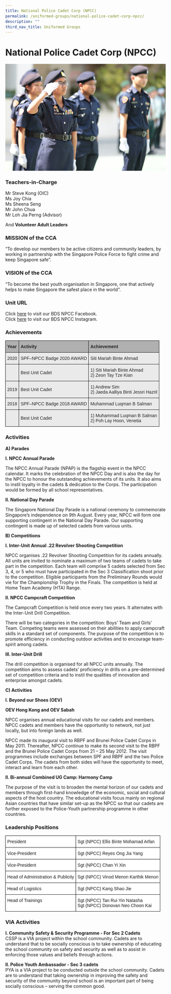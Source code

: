 ```yaml
---
title: National Police Cadet Corp (NPCC)
permalink: /uniformed-groups/national-police-cadet-corp-npcc/
description: ""
third_nav_title: Uniformed Groups
---
```

National Police Cadet Corp (NPCC)
=====================================

![National Police Cadet Corp (NPCC)](/images/National-Police-Cadet-Corp.jpg)

### Teachers-in-Charge


Mr Steve Kong (OIC)&nbsp;<br>
Ms Joy Chia&nbsp;<br>
Ms Sheena Seng <br>
Mr John Chua <br>
Mr Loh Jia Perng (Advisor)


And&nbsp;**Volunteer Adult Leaders**

### MISSION of the CCA

“To develop our members to be active citizens and community leaders, by working in partnership with the Singapore Police Force to fight crime and keep Singapore safe”.

### VISION of the CCA

“To become the best youth organisation in Singapore, one that actively helps to make Singapore the safest place in the world”.

### Unit URL

Click [here](https://go.gov.sg/bds-npcc-facebook) to visit our BDS NPCC Facebook.  
Click [here](https://go.gov.sg/bds-npcc-instagram) to visit our BDS NPCC Instagram.


### Achievements


<style type="text/css">
.tg  {border-collapse:collapse;border-spacing:0;}
.tg td{border-color:black;border-style:solid;border-width:1px;font-family:Arial, sans-serif;font-size:14px;
  overflow:hidden;padding:10px 5px;word-break:normal;}
.tg th{border-color:black;border-style:solid;border-width:1px;font-family:Arial, sans-serif;font-size:14px;
  font-weight:normal;overflow:hidden;padding:10px 5px;word-break:normal;}
.tg .tg-xxiv{background-color:#B0B0B0;color:#222;font-weight:bold;text-align:left;vertical-align:middle}
.tg .tg-bvia{background-color:#EAEAEA;color:#222;text-align:left;vertical-align:middle}
</style>
<table class="tg">
<thead>
  <tr>
    <th class="tg-xxiv"><span style="color:#222;background-color:#B0B0B0">Year</span></th>
    <th class="tg-xxiv"><span style="color:#222;background-color:#B0B0B0">Activity</span></th>
    <th class="tg-xxiv"><span style="color:#222;background-color:#B0B0B0">Achievement</span></th>
  </tr>
</thead>
<tbody>
  <tr>
    <td class="tg-bvia"><span style="color:#222;background-color:#EAEAEA">2020</span></td>
    <td class="tg-bvia"><span style="color:#222;background-color:#EAEAEA">SPF–NPCC Badge 2020 AWARD</span></td>
    <td class="tg-bvia"><span style="color:#222;background-color:#EAEAEA">Siti Mariah Binte Ahmad</span></td>
  </tr>
  <tr>
    <td class="tg-bvia"><span style="color:#222;background-color:#EAEAEA"> </span></td>
    <td class="tg-bvia"><span style="color:#222;background-color:#EAEAEA">Best Unit Cadet</span></td>
    <td class="tg-bvia"><span style="color:#222;background-color:#EAEAEA">1) Siti Mariah Binte Ahmad</span><br><span style="color:#222;background-color:#EAEAEA">2) Zeon Tay Tze Kian  </span><br></td>
  </tr>
  <tr>
    <td class="tg-bvia"><span style="color:#222;background-color:#EAEAEA">2019 </span></td>
    <td class="tg-bvia"><span style="color:#222;background-color:#EAEAEA">Best Unit Cadet </span></td>
    <td class="tg-bvia"><span style="color:#222;background-color:#EAEAEA">1) Andrew Sim</span><br><span style="color:#222;background-color:#EAEAEA">2) Jaeda Aalliya Binti Jessri Hazril</span></td>
  </tr>
  <tr>
    <td class="tg-bvia"><span style="color:#222;background-color:#EAEAEA">2018</span></td>
    <td class="tg-bvia"><span style="color:#222;background-color:#EAEAEA">SPF–NPCC Badge 2018 AWARD</span><br></td>
    <td class="tg-bvia"><span style="color:#222;background-color:#EAEAEA">Muhammad Luqman B Salman</span></td>
  </tr>
  <tr>
    <td class="tg-bvia"><span style="color:#222;background-color:#EAEAEA"> </span></td>
    <td class="tg-bvia"><span style="color:#222;background-color:#EAEAEA">Best Unit Cadet</span></td>
    <td class="tg-bvia"><span style="color:#222;background-color:#EAEAEA">1) Muhammad Luqman B Salman</span><br><span style="color:#222;background-color:#EAEAEA">2) Poh Lay Hoon, Venetia</span></td>
  </tr>
</tbody>
</table>

### Activities

<b>A) Parades</b>

<b>I. NPCC Annual Parade</b>

The NPCC Annual Parade (NPAP) is the flagship event in the NPCC calendar. It marks the celebration of the NPCC Day and is also the day for the NPCC to honour the outstanding achievements of its units. It also aims to instil loyalty in the cadets & dedication to the Corps. The participation would be formed by all school representatives.

<b>II. National Day Parade</b>

The Singapore National Day Parade is a national ceremony to commemorate Singapore’s independence on 9th August. Every year, NPCC will form one supporting contingent in the National Day Parade. Our supporting contingent is made up of selected cadets from various units.

<b>B) Competitions</b>

<b>I. Inter-Unit Annual .22 Revolver Shooting Competition</b>

NPCC organises .22 Revolver Shooting Competition for its cadets annually. All units are invited to nominate a maximum of two teams of cadets to take part in the competition. Each team will comprise 5 cadets selected from Sec 3, 4, or 5 who must have participated in the Sec 3 Classification shoot prior to the competition. Eligible participants from the Preliminary Rounds would vie for the Championship Trophy in the Finals. The competition is held at Home Team Academy (HTA) Range.

<b>II. NPCC Campcraft Competition</b>

The Campcraft Competition is held once every two years. It alternates with the Inter-Unit Drill Competition.

There will be two categories in the competition: Boys’ Team and Girls’ Team. Competing teams were assessed on their abilities to apply campcraft skills in a standard set of components. The purpose of the competition is to promote efficiency in conducting outdoor activities and to encourage team-spirit among cadets.

<b>III. Inter-Unit Drill</b>

The drill competition is organised for all NPCC units annually. The competition aims to assess cadets’ proficiency in drills on a pre-determined set of competition criteria and to instil the qualities of innovation and enterprise amongst cadets.

<b>C) Activities</b>

<b>I. Beyond our Shoes (OEV)</b>

<b>OEV Hong Kong and OEV Sabah</b>

NPCC organises annual educational visits for our cadets and members. NPCC cadets and members have the opportunity to network, not just locally, but into foreign lands as well.

NPCC made its inaugural visit to RBPF and Brunei Police Cadet Corps in May 2011. Thereafter, NPCC continue to make its second visit to the RBPF and the Brunei Police Cadet Corps from 21 – 25 May 2012. The visit programmes include exchanges between SPF and RBPF and the two Police Cadet Corps. The cadets from both sides will have the opportunity to meet, interact and learn from each other.

<b>II. Bi-annual Combined UG Camp: Harmony Camp</b>

The purpose of the visit is to broaden the mental horizon of our cadets and members through first-hand knowledge of the economic, social and cultural aspects of the host country. The educational visits focus mainly on regional Asian countries that have similar set-up as the NPCC so that our cadets are further exposed to the Police-Youth partnership programme in other countries.

### Leadership Positions

<style type="text/css">
.tg  {border-collapse:collapse;border-spacing:0;}
.tg td{border-color:black;border-style:solid;border-width:1px;font-family:Arial, sans-serif;font-size:14px;
  overflow:hidden;padding:10px 5px;word-break:normal;}
.tg th{border-color:black;border-style:solid;border-width:1px;font-family:Arial, sans-serif;font-size:14px;
  font-weight:normal;overflow:hidden;padding:10px 5px;word-break:normal;}
.tg .tg-ktyi{background-color:#FFF;text-align:left;vertical-align:top}
</style>
<table class="tg">
<thead>
  <tr>
    <th class="tg-ktyi">President</th>
    <th class="tg-ktyi">Sgt (NPCC) Ellis Binte Mohamad Arfan</th>
  </tr>
</thead>
<tbody>
  <tr>
    <td class="tg-ktyi">Vice-President</td>
    <td class="tg-ktyi">Sgt (NPCC) Reyes Ong Jia Yang</td>
  </tr>
  <tr>
    <td class="tg-ktyi">Vice-President</td>
    <td class="tg-ktyi">Sgt (NPCC) Chan Yi Xin</td>
  </tr>
  <tr>
    <td class="tg-ktyi">Head of Administration &amp; Publicity</td>
    <td class="tg-ktyi">Sgt (NPCC) Vinod Menon Karthik Menon</td>
  </tr>
  <tr>
    <td class="tg-ktyi">Head of Logistics</td>
    <td class="tg-ktyi">Sgt (NPCC) Kang Shao Jie</td>
  </tr>
  <tr>
    <td class="tg-ktyi">Head of Trainings</td>
    <td class="tg-ktyi">Sgt (NPCC) Tan Rui Yin Natasha<br>Sgt (NPCC) Donovan Neo Choon Kai</td>
  </tr>
</tbody>
</table>


### VIA Activities

<b>I. Community Safety & Security Programme - For Sec 2 Cadets</b> <br>
CSSP is a VIA project within the school community. Cadets are to understand that to be socially conscious is to take ownership of educating the school community on safety and security as well as to assist in enforcing those values and beliefs through actions.

<b>II. Police Youth Ambassador - Sec 3 cadets</b> <br>
PYA is a VIA project to be conducted outside the school community. Cadets are to understand that taking ownership in improving the safety and security of the community beyond school is an important part of being socially conscious – serving the common good.